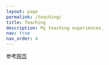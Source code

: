 ```yaml
---
layout: page
permalink: /teaching/
title: Teaching
description: My teaching experiences.
nav: true
nav_order: 4
---
```


参考[网页](https://www.zla.app/teaching/)

